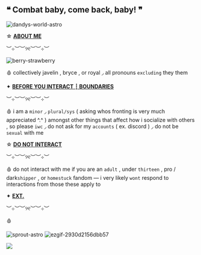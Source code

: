   ## ❝ Combat baby, come back, baby! ❞
![dandys-world-astro](https://github.com/user-attachments/assets/86731a37-0d70-4f5c-b0ad-97cb9f821eb9)



☆  <ins>**ABOUT ME**<ins>

︶⊹︶︶୨୧︶︶⊹︶

![berry-strawberry](https://github.com/user-attachments/assets/5ae43e92-fbfc-498d-acbd-bbcd6c8bea9d)

🩸  collectively  javelin  ,  bryce  ,  or  royal  ◞  all  pronouns  `excluding`  they  them 

✦  <ins>**BEFORE  YOU  INTERACT  ┆  BOUNDARIES**<ins>

︶⊹︶︶୨୧︶︶⊹︶

🩸  i  am  a  `minor`  ◞  `plural/sys`  ( asking  whos  fronting  is  very  much  appreciated ^.^ ) amongst  other  things  that  affect  how  i  socialize  with  others  ,  so  please  `iwc`  ◞  do  not  ask  for  my  `accounts`  (  ex.  discord  )  ◞  do  not  be  `sexual`  with  me  

☆  <ins>**DO  NOT  INTERACT**<ins>

︶⊹︶︶୨୧︶︶⊹︶

🩸  do  not  interact  with  me  if you  are  an  `adult`  ,  under  `thirteen`  ,  pro  /  dark`shipper`  ,  or  `homestuck`  fandom  —  i very likely `wont`  respond  to  interactions from those these apply to

✦ <ins>**EXT.**<ins>

︶⊹︶︶୨୧︶︶⊹︶

🩸  

![sprout-astro](https://github.com/user-attachments/assets/a0c369c3-cb24-4e67-a002-5a45734fed44) ![ezgif-2930d2156dbb57](https://github.com/user-attachments/assets/2752fc1e-2383-4038-96f7-ab9ed588a616)





![](https://komarev.com/ghpvc/?username=007n7&color=red)
<!--
**LPS3155/LPS3155** is a ✨ _special_ ✨ repository because its `README.md` (this file) appears on your GitHub profile.

Here are some ideas to get you started:

- 🔭 I’m currently working on ...
- 🌱 I’m currently learning ...
- 👯 I’m looking to collaborate on ...
- 🤔 I’m looking for help with ...
- 💬 Ask me about ...
- 📫 How to reach me: ...
- 😄 Pronouns: ...
- ⚡ Fun fact: ...
-->
